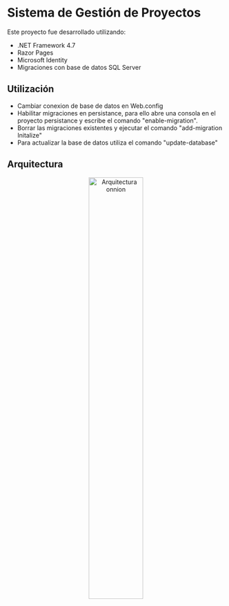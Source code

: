 # Sistema de Gestión de Proyectos
Este proyecto fue desarrollado utilizando:
* .NET Framework 4.7
* Razor Pages
* Microsoft Identity
* Migraciones con base de datos SQL Server

## Utilización
* Cambiar conexion de base de datos en Web.config
* Habilitar migraciones en persistance, para ello abre una consola en el proyecto persistance y escribe el comando "enable-migration".
* Borrar las migraciones existentes y ejecutar el comando "add-migration Initalize"
* Para actualizar la base de datos utiliza el comando "update-database"

## Arquitectura 
<p align="center">
  <img src="https://4.bp.blogspot.com/-wSzGTxhqFbM/WxLMkV5QReI/AAAAAAAABvg/zLijvrM3ZiQsZKroCdzBZEu_yrQN-oaaQCLcBGAs/s1600/arquitectura_n_capas.png" alt="Arquitectura onnion"  width=50% height=50%>
</p>
